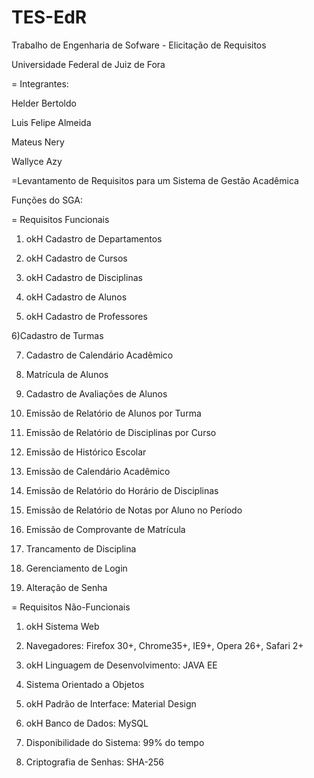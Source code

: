 # TES-EdR
Trabalho de Engenharia de Sofware - Elicitação de Requisitos

Universidade Federal de Juiz de Fora

= Integrantes:

  Helder Bertoldo
  
  Luis Felipe Almeida
  
  Mateus Nery
  
  Wallyce Azy

=Levantamento de Requisitos para um Sistema de Gestão Acadêmica

Funções do SGA:


= Requisitos Funcionais

1) okH Cadastro de Departamentos

2) okH Cadastro de Cursos

3) okH Cadastro de Disciplinas

4) okH Cadastro de Alunos

5) okH Cadastro de Professores

6)Cadastro de Turmas

7) Cadastro de Calendário Acadêmico

8) Matrícula de Alunos

9) Cadastro de Avaliações de Alunos

10) Emissão de Relatório de Alunos por Turma

11) Emissão de Relatório de Disciplinas por Curso

12) Emissão de Histórico Escolar

13) Emissão de Calendário Acadêmico

14) Emissão de Relatório do Horário de Disciplinas

15) Emissão de Relatório de Notas por Aluno no Período

16) Emissão de Comprovante de Matrícula

17) Trancamento de Disciplina

18) Gerenciamento de Login

19) Alteração de Senha



= Requisitos Não-Funcionais

1) okH Sistema Web

2) Navegadores: Firefox 30+, Chrome35+, IE9+, Opera 26+, Safari 2+

3) okH Linguagem de Desenvolvimento: JAVA EE

4) Sistema Orientado a Objetos

5) okH Padrão de Interface: Material Design

6) okH Banco de Dados: MySQL

7) Disponibilidade do Sistema: 99% do tempo

8) Criptografia de Senhas: SHA-256
